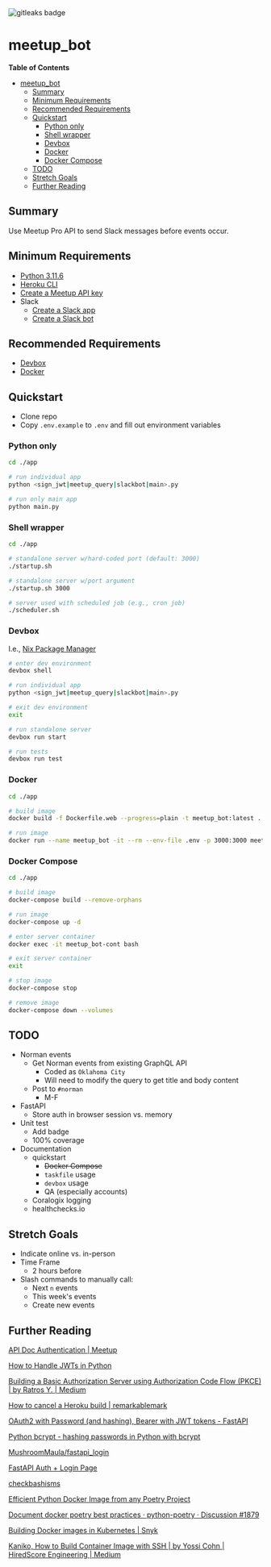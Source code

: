<img alt="gitleaks badge" src="https://img.shields.io/badge/protected%20by-gitleaks-blue">

# meetup_bot
**Table of Contents**
* [meetup\_bot](#meetup_bot)
  * [Summary](#summary)
  * [Minimum Requirements](#minimum-requirements)
  * [Recommended Requirements](#recommended-requirements)
  * [Quickstart](#quickstart)
    * [Python only](#python-only)
    * [Shell wrapper](#shell-wrapper)
    * [Devbox](#devbox)
    * [Docker](#docker)
    * [Docker Compose](#docker-compose)
  * [TODO](#todo)
  * [Stretch Goals](#stretch-goals)
  * [Further Reading](#further-reading)

## Summary
Use Meetup Pro API to send Slack messages before events occur.

## Minimum Requirements
* [Python 3.11.6](https://www.python.org/downloads/)
* [Heroku CLI](https://devcenter.heroku.com/articles/heroku-cli)
* [Create a Meetup API key](https://secure.meetup.com/meetup_api/key/)
* Slack
  * [Create a Slack app](https://api.slack.com/apps)
  * [Create a Slack bot](https://api.slack.com/bot-users)

## Recommended Requirements
* [Devbox](https://www.jetpack.io/devbox/docs/quickstart/)
* [Docker](https://www.docker.com/products/docker-desktop)

## Quickstart
* Clone repo
* Copy `.env.example` to `.env` and fill out environment variables

### Python only
```bash
cd ./app

# run individual app
python <sign_jwt|meetup_query|slackbot|main>.py

# run only main app
python main.py
```

### Shell wrapper
```bash
cd ./app

# standalone server w/hard-coded port (default: 3000)
./startup.sh

# standalone server w/port argument
./startup.sh 3000

# server used with scheduled job (e.g., cron job)
./scheduler.sh
```

### Devbox
I.e., [Nix Package Manager](https://search.nixos.org/packages)
```bash
# enter dev environment
devbox shell

# run individual app
python <sign_jwt|meetup_query|slackbot|main>.py

# exit dev environment
exit

# run standalone server
devbox run start

# run tests
devbox run test
```

### Docker
```bash
cd ./app

# build image
docker build -f Dockerfile.web --progress=plain -t meetup_bot:latest .

# run image
docker run --name meetup_bot -it --rm --env-file .env -p 3000:3000 meetup_bot bash
```

### Docker Compose
```bash
cd ./app

# build image
docker-compose build --remove-orphans

# run image
docker-compose up -d

# enter server container
docker exec -it meetup_bot-cont bash

# exit server container
exit

# stop image
docker-compose stop

# remove image
docker-compose down --volumes
```

## TODO
* Norman events
  * Get Norman events from existing GraphQL API
    * Coded as `Oklahoma City`
    * Will need to modify the query to get title and body content
  * Post to `#norman`
    * M-F
* FastAPI
  * Store auth in browser session vs. memory
* Unit test
  * Add badge
  * 100% coverage
* Documentation
  * quickstart
    * ~~Docker Compose~~
    * `taskfile` usage
    * `devbox` usage
    * QA (especially accounts)
  * Coralogix logging
  * healthchecks.io

## Stretch Goals
* Indicate online vs. in-person
* Time Frame 
  * 2 hours before
* Slash commands to manually call:
  * Next `n` events
  * This week's events
  * Create new events

## Further Reading
[API Doc Authentication | Meetup](https://www.meetup.com/api/authentication/#p04-jwt-flow-section)

[How to Handle JWTs in Python](https://auth0.com/blog/how-to-handle-jwt-in-python/)

[Building a Basic Authorization Server using Authorization Code Flow (PKCE) | by Ratros Y. | Medium](https://medium.com/@ratrosy/building-a-basic-authorization-server-using-authorization-code-flow-pkce-3155e843466)

[How to cancel a Heroku build | remarkablemark](https://remarkablemark.org/blog/2021/05/05/heroku-cancel-build/)

[OAuth2 with Password (and hashing), Bearer with JWT tokens - FastAPI](https://fastapi.tiangolo.com/tutorial/security/oauth2-jwt/)

[Python bcrypt - hashing passwords in Python with bcrypt](https://zetcode.com/python/bcrypt/)

[MushroomMaula/fastapi_login](https://github.com/MushroomMaula/fastapi_login)

[FastAPI Auth + Login Page](https://dev.to/athulcajay/fastapi-auth-login-page-48po)

[checkbashisms](https://command-not-found.com/checkbashisms)

[Efficient Python Docker Image from any Poetry Project](https://denisbrogg.hashnode.dev/efficient-python-docker-image-from-any-poetry-project)

[Document docker poetry best practices · python-poetry · Discussion #1879](https://github.com/python-poetry/poetry/discussions/1879#discussioncomment-216865)

[Building Docker images in Kubernetes | Snyk](https://snyk.io/blog/building-docker-images-kubernetes/)

[Kaniko, How to Build Container Image with SSH | by Yossi Cohn | HiredScore Engineering | Medium](https://medium.com/hiredscore-engineering/kaniko-builds-with-private-repository-634d5e7fa4a5)
